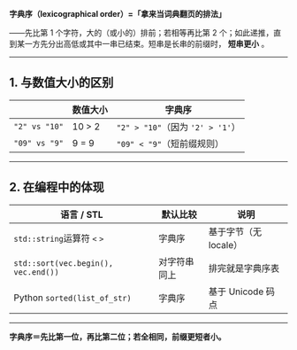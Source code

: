 **字典序（lexicographical order）=「拿来当词典翻页的排法」**

——先比第 1 个字符，大的（或小的）排前；若相等再比第 2 个；如此递推，直到某一方先分出高低或其中一串已结束。短串是长串的前缀时， **短串更小** 。

---

## 1. 与数值大小的区别

|                 | 数值大小 | 字典序                               |
| --------------- | -------- | ------------------------------------ |
| `"2" vs "10"` | 10 > 2   | `"2" > "10"`（因为 `'2' > '1'`） |
| `"09" vs "9"` | 9 = 9    | `"09" < "9"`（短前缀规则）         |

---

## 2. 在编程中的体现

| 语言 / STL                            | 默认比较     | 说明                  |
| ------------------------------------- | ------------ | --------------------- |
| `std::string`运算符 `<` `>`     | 字典序       | 基于字节（无 locale） |
| `std::sort(vec.begin(), vec.end())` | 对字符串同上 | 排完就是字典序表      |
| Python `sorted(list_of_str)`        | 字典序       | 基于 Unicode 码点     |

---

**字典序＝先比第一位，再比第二位；若全相同，前缀更短者小。**
